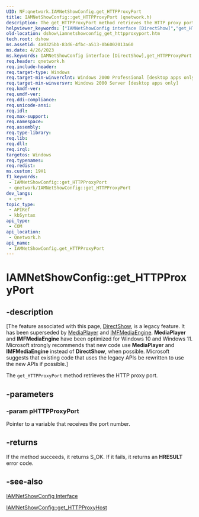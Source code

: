```yaml
---
UID: NF:qnetwork.IAMNetShowConfig.get_HTTPProxyPort
title: IAMNetShowConfig::get_HTTPProxyPort (qnetwork.h)
description: The get_HTTPProxyPort method retrieves the HTTP proxy port.
helpviewer_keywords: ["IAMNetShowConfig interface [DirectShow]","get_HTTPProxyPort method","IAMNetShowConfig.get_HTTPProxyPort","IAMNetShowConfig::get_HTTPProxyPort","IAMNetShowConfigget_HTTPProxyPort","dshow.iamnetshowconfig_get_httpproxyport","get_HTTPProxyPort","get_HTTPProxyPort method [DirectShow]","get_HTTPProxyPort method [DirectShow]","IAMNetShowConfig interface","qnetwork/IAMNetShowConfig::get_HTTPProxyPort"]
old-location: dshow\iamnetshowconfig_get_httpproxyport.htm
tech.root: dshow
ms.assetid: 4a0325bb-83d6-4fbc-a513-0b6002013a60
ms.date: 4/26/2023
ms.keywords: IAMNetShowConfig interface [DirectShow],get_HTTPProxyPort method, IAMNetShowConfig.get_HTTPProxyPort, IAMNetShowConfig::get_HTTPProxyPort, IAMNetShowConfigget_HTTPProxyPort, dshow.iamnetshowconfig_get_httpproxyport, get_HTTPProxyPort, get_HTTPProxyPort method [DirectShow], get_HTTPProxyPort method [DirectShow],IAMNetShowConfig interface, qnetwork/IAMNetShowConfig::get_HTTPProxyPort
req.header: qnetwork.h
req.include-header: 
req.target-type: Windows
req.target-min-winverclnt: Windows 2000 Professional [desktop apps only]
req.target-min-winversvr: Windows 2000 Server [desktop apps only]
req.kmdf-ver: 
req.umdf-ver: 
req.ddi-compliance: 
req.unicode-ansi: 
req.idl: 
req.max-support: 
req.namespace: 
req.assembly: 
req.type-library: 
req.lib: 
req.dll: 
req.irql: 
targetos: Windows
req.typenames: 
req.redist: 
ms.custom: 19H1
f1_keywords:
 - IAMNetShowConfig::get_HTTPProxyPort
 - qnetwork/IAMNetShowConfig::get_HTTPProxyPort
dev_langs:
 - c++
topic_type:
 - APIRef
 - kbSyntax
api_type:
 - COM
api_location:
 - Qnetwork.h
api_name:
 - IAMNetShowConfig.get_HTTPProxyPort
---
```


# IAMNetShowConfig::get_HTTPProxyPort


## -description

\[The feature associated with this page, [DirectShow](/windows/win32/directshow/directshow), is a legacy feature. It has been superseded by [MediaPlayer](/uwp/api/Windows.Media.Playback.MediaPlayer) and [IMFMediaEngine](/windows/win32/api/mfmediaengine/nn-mfmediaengine-imfmediaengine). **MediaPlayer** and **IMFMediaEngine** have been optimized for Windows 10 and Windows 11. Microsoft strongly recommends that new code use **MediaPlayer** and **IMFMediaEngine** instead of **DirectShow**, when possible. Microsoft suggests that existing code that uses the legacy APIs be rewritten to use the new APIs if possible.\]

The <code>get_HTTPProxyPort</code> method retrieves the HTTP proxy port.

## -parameters

### -param pHTTPProxyPort

Pointer to a variable that receives the port number.

## -returns

If the method succeeds, it returns S_OK. If it fails, it returns an <b>HRESULT</b> error code.

## -see-also

<a href="/windows/desktop/api/qnetwork/nn-qnetwork-iamnetshowconfig">IAMNetShowConfig Interface</a>



<a href="/windows/desktop/api/qnetwork/nf-qnetwork-iamnetshowconfig-get_httpproxyhost">IAMNetShowConfig::get_HTTPProxyHost</a>